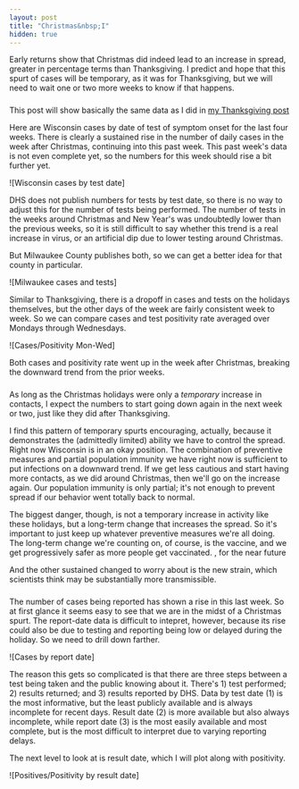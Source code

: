 ```yaml
---
layout: post
title: "Christmas&nbsp;I"
hidden: true
---
```


Early returns show that Christmas did indeed lead to an increase in spread, greater in percentage terms than Thanksgiving. I predict and hope that this spurt of cases will be temporary, as it was for Thanksgiving, but we will need to wait one or two more weeks to know if that happens.



###

This post will show basically the same data as I did in [my Thanksgiving post](2020-12-21-thanksgiving.md)

Here are Wisconsin cases by date of test of symptom onset for the last four weeks. There is clearly a sustained rise in the number of daily cases in the week after Christmas, continuing into this past week. This past week's data is not even complete yet, so the numbers for this week should rise a bit further yet.

![Wisconsin cases by test date]

DHS does not publish numbers for tests by test date, so there is no way to adjust this for the number of tests being performed. The number of tests in the weeks around Christmas and New Year's was undoubtedly lower than the previous weeks, so it is still difficult to say whether this trend is a real increase in virus, or an artificial dip due to lower testing around Christmas.

But Milwaukee County publishes both, so we can get a better idea for that county in particular.

![Milwaukee cases and tests]

Similar to Thanksgiving, there is a dropoff in cases and tests on the holidays themselves, but the other days of the week are fairly consistent week to week. So we can compare cases and test positivity rate averaged over Mondays through Wednesdays.

![Cases/Positivity Mon-Wed]

Both cases and positivity rate went up in the week after Christmas, breaking the downward trend from the prior weeks.

###
As long as the Christmas holidays were only a *temporary* increase in contacts, I expect the numbers to start going down again in the next week or two, just like they did after Thanksgiving.

I find this pattern of temporary spurts encouraging, actually, because it demonstrates the (admittedly limited) ability we have to control the spread. Right now Wisconsin is in an okay position. The combination of preventive measures and partial population immunity we have right now is sufficient to put infections on a downward trend. If we get less cautious and start having more contacts, as we did around Christmas, then we'll go on the increase again. Our population immunity is only partial; it's not enough to prevent spread if our behavior went totally back to normal. 

The biggest danger, though, is not a temporary increase in activity like these holidays, but a long-term change that increases the spread. So it's important to just keep up whatever preventive measures we're all doing. The long-term change we're counting on, of course, is the vaccine, and we get progressively safer as more people get vaccinated. , for the near future

And the other sustained changed to worry about is the new strain, which scientists think may be substantially more transmissible.


### 

The number of cases being reported has shown a rise in this last week. So at first glance it seems easy to see that we are in the midst of a Christmas spurt. The report-date data is difficult to intepret, however, because its rise could also be due to testing and reporting being low or delayed during the holiday. So we need to drill down farther.

![Cases by report date]

The reason this gets so complicated is that there are three steps between a test being taken and the public knowing about it. There's 1) test performed; 2) results returned; and 3) results reported by DHS. Data by test date (1) is the most informative, but the least publicly available and is always incomplete for recent days. Result date (2) is more available but also always incomplete, while report date (3) is the most easily available and most complete, but is the most difficult to interpret due to varying reporting delays.

The next level to look at is result date, which I will plot along with positivity. 

![Positives/Positivity by result date]
